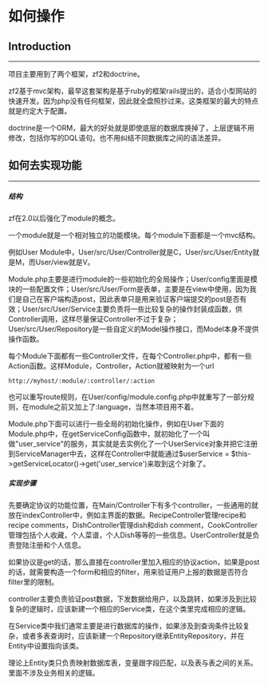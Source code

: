 如何操作
=============

## Introduction
------------
项目主要用到了两个框架，zf2和doctrine。

zf2基于mvc架构，最早这套架构是基于ruby的框架rails提出的，适合小型网站的快速开发。因为php没有任何框架，因此就全盘照抄过来。这类框架的最大的特点就是约定大于配置。

doctrine是一个ORM，最大的好处就是即使底层的数据库换掉了，上层逻辑不用修改，包括你写的DQL语句。也不用纠结不同数据库之间的语法差异。


## 如何去实现功能
------------

##### 结构
zf在2.0以后强化了module的概念。

一个module就是一个相对独立的功能模块。每个module下面都是一个mvc结构。

例如User Module中，User/src/User/Controller就是C，User/src/User/Entity就是M，而User/view就是V。

Module.php主要是进行module的一些初始化的全局操作；User/config里面是模块的一些配置文件；User/src/User/Form是表单，主要是在view中使用，因为我们是自己在客户端构造post，因此表单只是用来验证客户端提交的post是否有效；User/src/User/Service主要负责将一些比较复杂的操作封装成函数，供Controller调用，这样尽量保证Controller不过于复杂；User/src/User/Repository是一些自定义的Model操作接口，而Model本身不提供操作函数。

每个Module下面都有一些Controller文件，在每个Controller.php中，都有一些Action函数。这样Module，Controller，Action就被映射为一个url
	
	http://myhost/:module/:controller/:action
	
也可以重写route规则，在User/config/module.config.php中就重写了一部分规则，在module之前又加上了:language，当然本项目用不着。

Module.php下面可以进行一些全局的初始化操作，例如在User下面的Module.php中，在getServiceConfig函数中，就初始化了一个叫做"user_service"的服务，其实就是去实例化了一个UserService对象并把它注册到ServiceManager中去，这样在Controller中就能通过$userService = $this->getServiceLocator()->get('user_service')来取到这个对象了。

##### 实现步骤

先要确定协议的功能位置，在Main/Controller下有多个controller，一些通用的就放在indexController中，例如主界面的数据。RecipeController管理recipe和recipe comments，DishController管理dish和dish comment，CookController管理包括个人收藏，个人菜谱，个人Dish等等的一些信息。UserController就是负责登陆注册和个人信息。

如果协议是get的话，那么直接在controller里加入相应的协议action，如果是post的话，就需要构造一个form和相应的filter，用来验证用户上报的数据是否符合filter里的限制。

controller主要负责验证post数据，下发数据给用户，以及跳转，如果涉及到比较复杂的逻辑时，应该新建一个相应的Service类，在这个类里完成相应的逻辑。

在Service类中我们通常主要是进行数据库的操作，如果涉及到查询条件比较复杂，或者多表查询时，应该新建一个Repository继承EntityRepository，并在Entity中设置指向该类。

理论上Entity类只负责映射数据库表，变量跟字段匹配，以及表与表之间的关系。里面不涉及业务相关的逻辑。

